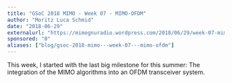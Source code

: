 ```yaml
---
title: "GSoC 2018 MIMO - Week 07 - MIMO-OFDM"
author: "Moritz Luca Schmid"
date: "2018-06-29"
externalurl: "https://mimognuradio.wordpress.com/2018/06/29/week-07-mimo-ofdm/"
sponsored: "0"
aliases: ["blog/gsoc-2018-mimo---week-07---mimo-ofdm"]
---
```

This week, I started with the last big milestone for this summer: The integration of the MIMO algorithms into an OFDM transceiver system.
<!--more-->